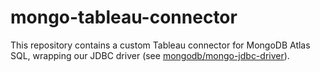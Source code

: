 # mongo-tableau-connector

This repository contains a custom Tableau connector for MongoDB Atlas
SQL, wrapping our JDBC driver (see
[mongodb/mongo-jdbc-driver](/mongodb/mongo-jdbc-driver)).
